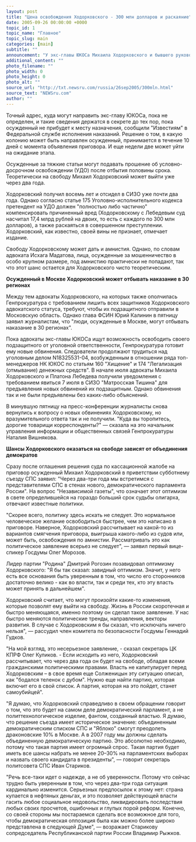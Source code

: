 ```yaml
---
layout: post
title: "Цена освобождения Ходорковского - 300 млн долларов и раскаяние"
date: 2005-09-26 00:00:00 +0000
topic_id: 1
topic_name: "Главное"
topic_slug: main
categories: [main]
subtitle: ""
announcement: "У экс-главы ЮКОСа Михаила Ходорковского и бывшего руководителя \"МЕНАТЕПа\" Платона Лебедева практически нет шансов на досрочное освобождение. По закону осужденный, помимо примерного поведения, должен также полностью или частично признать свою вину и возместить определенный судом ущерб. В случае с Ходорковским и Лебедевым это 17,4 млрд рублей на двоих."
additional_content: ""
photo_filename: ""
photo_width: 0
photo_height: 0
photo_alt: ""
source_url: "http://txt.newsru.com/russia/26sep2005/300mln.html"
source_text: "NEWSru.com"
author: ""
---
```

Точный адрес, куда могут направить экс-главу ЮКОСа, пока не определен, и такие сведения держатся в секрете до тех пор, пока осужденный не прибудет к месту назначения, сообщили "Известиям" в Федеральной службе исполнения наказаний. Решение о том, в какую колонию может быть направлен осужденный, принимается в течение 10 дней с момента объявления приговора. И еще недели две может уйти на ожидание этапа.

Осужденные за тяжкие статьи могут подавать прошение об условно-досрочном освобождении (УДО) после отбытия половины срока. Теоретически на свободу Михаил Ходорковский может выйти уже через два года.

Ходорковский получил восемь лет и отсидел в СИЗО уже почти два года. Однако согласно статье 175 Уголовно-исполнительного кодекса претендент на УДО должен "полностью либо частично" компенсировать причиненный вред (Ходорковскому с Лебедевым суд насчитал 17,4 млрд рублей на двоих, то есть с каждого по 300 млн долларов), а также раскаяться в совершенном преступлении. Ходорковский, как известно, своей вины не признает, отмечает издание.

Свободу Ходорковскому может дать и амнистия. Однако, по словам адвоката Исхага Мадатова, лица, осужденные за мошенничество в особо крупном размере, под амнистию практически не попадают, так что этот шанс остается для Ходорковского чисто теоретическим.

<strong>Осужденный в Москве Ходорковский может отбывать наказание в 30 регионах</strong>

Между тем адвокаты Ходорковского, на которых также ополчилась Генпрокуратура с требованием лишить всех защитников Ходорковского адвокатского статуса, требуют, чтобы их подзащитного отправили в Московскую область. Однако глава ФСИН Юрий Калинин в пятницу заявил журналистам, что "люди, осужденные в Москве, могут отбывать наказание в 30 регионах".

Пока адвокаты экс-главы ЮКОСа ищут возможность освободить своего подзащитного от уголовной ответственности, Генпрокуратура готовит ему новые обвинения. Следователи продолжают трудиться над уголовным делом N18325531-04, возбужденным в отношении ряда топ-менеджеров НК ЮКОС по статьям 160 "Хищение" и 174 "Легализация (отмывание) денежных средств". В начале июля адвокаты Михаила Ходорковского и Платона Лебедева получили уведомления с требованием явиться 7 июля в СИЗО "Матросская Тишина" для предъявления новых обвинений их подзащитным. Однако обвинения так и не были предъявлены без каких-либо объяснений.

В минувшую пятницу на пресс-конференции журналисты снова вернулись к вопросу о новых обвинениях Ходорковскому, но вразумительного ответа так и не получили. "Куда вы торопитесь, дорогие товарищи корреспонденты?" &mdash; сказала на это начальник управления информации и общественных связей Генпрокуратуры Наталия Вишнякова.

<strong>Шансы Ходорковского оказаться на свободе зависят от объединения демократов</strong>

Сразу после оглашения решения суда по кассационной жалобе на приговор осужденный Михаил Ходорковский в приветствии субботнему съезду СПС заявил: "Через два-три года мы встретимся с представителями СПС в стенах нового, демократического парламента России". На вопрос "Независимой газеты", что означает этот оптимизм в свете определившейся на гораздо больший срок судьбы олигарха, отвечают известные политики.

"Скорее всего, политику здесь искать не следует. Это нормальное человеческое желание освободиться быстрее, чем это написано в приговоре. Наверное, Ходорковский рассчитывает на какой-то из вариантов смягчения приговора, выигрыша какого-либо из судов или, может быть, освобождения по амнистии. Рассматривать это как политическое заявление всерьез не следует", &mdash; заявил первый вице-спикер Госдумы Олег Морозов.

Лидер партии "Родина" Дмитрий Рогозин позавидовал оптимизму Ходорковского: "Я бы так сказал: завидный оптимизм. Значит, у него есть все основания быть уверенным в том, что число его сторонников достаточно велико - как во власти, так и среди тех, кто эту власть может принять в дальнейшем".

Ходорковский считает, что могут произойти какие-то изменения, которые позволят ему выйти на свободу. Жизнь в России скоротечная и быстро меняющаяся, именно поэтому он сделал такое заявление. У нас быстро меняются политические тренды, направления, векторы развития. В случае с Ходорковским я бы сказал, что исключать ничего нельзя", &mdash; рассудил член комитета по безопасности Госдумы Геннадий Гудков.

"На мой взгляд, это несерьезное заявление, - сказал секретарь ЦК КПРФ Олег Куликов. - Если исходить из него, Ходорковский рассчитывает, что через два года он будет на свободе, обладая всеми гражданскими политическими правами. Власть не капитулирует перед Ходорковским – в свое время еще Солженицын эту ситуацию описал, как "бодался теленок с дубом". Нужно еще найти партию, которая включит его в свой список. А партия, которая на это пойдет, станет самоубийцей".

"Я думаю, что Ходорковский справедливо в своем обращении говорит о том, что это будет на самом деле демократический парламент, а не политтехнологическое изделие, фантом, созданный властью. Я думаю, что решение съезда имеет историческое значение: объединенным демократическим списком СПС и "Яблоко" смогут преодолеть драконовские 10% в Москве. А в 2007 году мы должны сделать объединенную демократическую партию. Это абсолютно необходимо, потому что такая партия имеет огромный спрос. Такая партия будет иметь все шансы набрать не менее 20–30% на парламентских выборах и назвать своего кандидата в президенты", &mdash; говорит секретарь политсовета СПС Иван Стариков.

"Речь все-таки идет о надежде, а не об уверенности. Потому что сейчас трудно быть уверенным в том, что через два-три года ситуация кардинально изменится. Серьезных предпосылок к этому нет: страна купается в нефтяных деньгах, и это позволяет действующей власти гасить любое социальное недовольство, ликвидировать последствия любых своих просчетов, ошибочных и глупых порой реформ. Конечно, со своей стороны мы постараемся сделать все возможное для того, чтобы демократическая оппозиция была как можно более широко представлена в следующей Думе", &mdash; возражает Старикову сопредседатель Республиканской партии России Владимир Рыжков.
